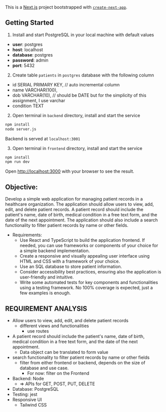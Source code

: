 This is a [Next.js](https://nextjs.org) project bootstrapped with [`create-next-app`](https://nextjs.org/docs/app/api-reference/cli/create-next-app).

## Getting Started

1. Install and start PostgreSQL in your local machine with default values
- **user**: postgres 
- **host**: localhost   
- **database**: postgres
- **password**: admin
- **port**: 5432

2. Create table `patients` in `postgres` database with the following column
- id SERIAL PRIMARY KEY, // auto incremental column
- name VARCHAR(100),
- dob VARCHAR(10), // should be DATE but for the simplicity of this assignment, I use varchar
- condition TEXT

2. Open terminal in `backend` directory, install and start the service
```bash
npm install
node server.js
```
Backend is served at `localhost:3001`

3. Open terminal in `frontend` directory, install and start the service
```bash
npm install
npm run dev 
```

Open [http://localhost:3000](http://localhost:3000) with your browser to see the result.


## Objective:
Develop a simple web application for managing patient records in a healthcare organization.
The application should allow users to view, add, edit, and delete patient records.
A patient record should include the patient's name, date of birth, medical condition in a free text form, and the date of the next appointment.
The application should also include a search functionality to filter patient records by name or other fields.
- Requirements:
  - Use React and TypeScript to build the application frontend. If needed, you can use frameworks or components of your choice for a simple backend implementation.
  - Create a responsive and visually appealing user interface using HTML and CSS with a framework of your choice.
  - Use an SQL database to store patient information.
  - Consider accessibility best practices, ensuring also the application is user-friendly and intuitive.
  - Write some automated tests for key components and functionalities using a testing framework. No 100% coverage is expected, just a few examples is enough.

## REQUIREMENT ANALYSIS
- Allow users to view, add, edit, and delete patient records
  - different views and functionalities
    - use routes
- A patient record should include the patient's name, date of birth, medical condition in a free text form, and the date of the next appointment.
  - Data object can be translated to form value
- search functionality to filter patient records by name or other fields
  - filter from either frontend or backend, depends on the size of database and use case.
    - For now: filter on the Frontend
- Backend: Node
  - => APIs for GET, POST, PUT, DELETE
- Database: PostgreSQL
- Testing: jest
- Responsive UI
  - Tailwind CSS
 